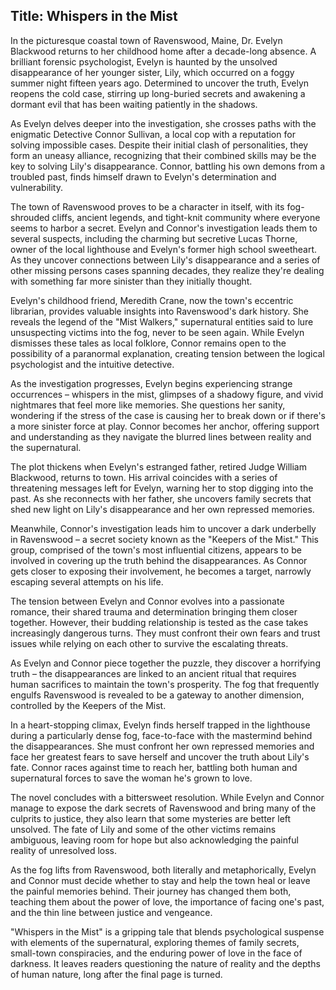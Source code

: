 
## Title: Whispers in the Mist

In the picturesque coastal town of Ravenswood, Maine, Dr. Evelyn Blackwood returns to her childhood home after a decade-long absence. A brilliant forensic psychologist, Evelyn is haunted by the unsolved disappearance of her younger sister, Lily, which occurred on a foggy summer night fifteen years ago. Determined to uncover the truth, Evelyn reopens the cold case, stirring up long-buried secrets and awakening a dormant evil that has been waiting patiently in the shadows.

As Evelyn delves deeper into the investigation, she crosses paths with the enigmatic Detective Connor Sullivan, a local cop with a reputation for solving impossible cases. Despite their initial clash of personalities, they form an uneasy alliance, recognizing that their combined skills may be the key to solving Lily's disappearance. Connor, battling his own demons from a troubled past, finds himself drawn to Evelyn's determination and vulnerability.

The town of Ravenswood proves to be a character in itself, with its fog-shrouded cliffs, ancient legends, and tight-knit community where everyone seems to harbor a secret. Evelyn and Connor's investigation leads them to several suspects, including the charming but secretive Lucas Thorne, owner of the local lighthouse and Evelyn's former high school sweetheart. As they uncover connections between Lily's disappearance and a series of other missing persons cases spanning decades, they realize they're dealing with something far more sinister than they initially thought.

Evelyn's childhood friend, Meredith Crane, now the town's eccentric librarian, provides valuable insights into Ravenswood's dark history. She reveals the legend of the "Mist Walkers," supernatural entities said to lure unsuspecting victims into the fog, never to be seen again. While Evelyn dismisses these tales as local folklore, Connor remains open to the possibility of a paranormal explanation, creating tension between the logical psychologist and the intuitive detective.

As the investigation progresses, Evelyn begins experiencing strange occurrences – whispers in the mist, glimpses of a shadowy figure, and vivid nightmares that feel more like memories. She questions her sanity, wondering if the stress of the case is causing her to break down or if there's a more sinister force at play. Connor becomes her anchor, offering support and understanding as they navigate the blurred lines between reality and the supernatural.

The plot thickens when Evelyn's estranged father, retired Judge William Blackwood, returns to town. His arrival coincides with a series of threatening messages left for Evelyn, warning her to stop digging into the past. As she reconnects with her father, she uncovers family secrets that shed new light on Lily's disappearance and her own repressed memories.

Meanwhile, Connor's investigation leads him to uncover a dark underbelly in Ravenswood – a secret society known as the "Keepers of the Mist." This group, comprised of the town's most influential citizens, appears to be involved in covering up the truth behind the disappearances. As Connor gets closer to exposing their involvement, he becomes a target, narrowly escaping several attempts on his life.

The tension between Evelyn and Connor evolves into a passionate romance, their shared trauma and determination bringing them closer together. However, their budding relationship is tested as the case takes increasingly dangerous turns. They must confront their own fears and trust issues while relying on each other to survive the escalating threats.

As Evelyn and Connor piece together the puzzle, they discover a horrifying truth – the disappearances are linked to an ancient ritual that requires human sacrifices to maintain the town's prosperity. The fog that frequently engulfs Ravenswood is revealed to be a gateway to another dimension, controlled by the Keepers of the Mist.

In a heart-stopping climax, Evelyn finds herself trapped in the lighthouse during a particularly dense fog, face-to-face with the mastermind behind the disappearances. She must confront her own repressed memories and face her greatest fears to save herself and uncover the truth about Lily's fate. Connor races against time to reach her, battling both human and supernatural forces to save the woman he's grown to love.

The novel concludes with a bittersweet resolution. While Evelyn and Connor manage to expose the dark secrets of Ravenswood and bring many of the culprits to justice, they also learn that some mysteries are better left unsolved. The fate of Lily and some of the other victims remains ambiguous, leaving room for hope but also acknowledging the painful reality of unresolved loss.

As the fog lifts from Ravenswood, both literally and metaphorically, Evelyn and Connor must decide whether to stay and help the town heal or leave the painful memories behind. Their journey has changed them both, teaching them about the power of love, the importance of facing one's past, and the thin line between justice and vengeance.

"Whispers in the Mist" is a gripping tale that blends psychological suspense with elements of the supernatural, exploring themes of family secrets, small-town conspiracies, and the enduring power of love in the face of darkness. It leaves readers questioning the nature of reality and the depths of human nature, long after the final page is turned.
